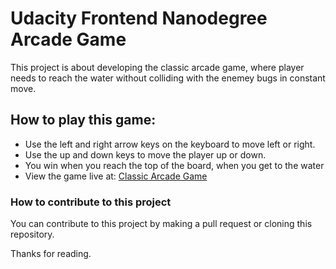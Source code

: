 Udacity Frontend Nanodegree Arcade Game
===============================
This project is about developing the classic arcade game, where player needs to reach the water without colliding with the enemey bugs in constant move.

## How to play this game:
- Use the left and right arrow keys on the keyboard to move left or right.
- Use the up and down keys to move the player up or down.
- You win when you reach the top of the board, when you get to the water
- View the game live at: [Classic Arcade Game](https://ebitsdev.github.io/arcade_game-udacity-fend/)

### How to contribute to this project
You can contribute to this project by making a pull request or cloning this repository.

Thanks for reading.
